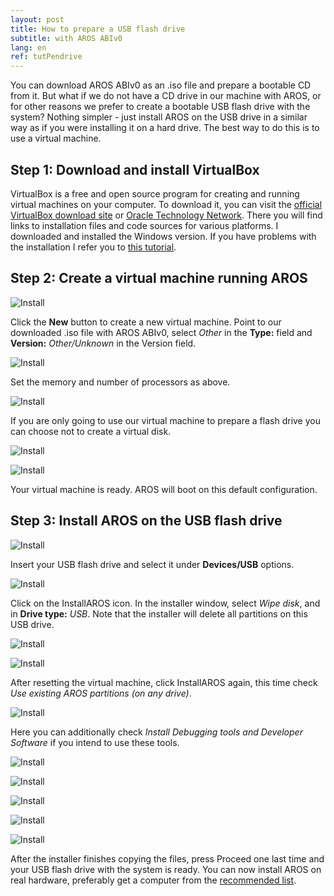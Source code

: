 ```yaml
---
layout: post
title: How to prepare a USB flash drive
subtitle: with AROS ABIv0
lang: en
ref: tutPendrive
---
```


You can download AROS ABIv0 as an .iso file and prepare a bootable CD from it. But what if we do not have a CD drive in our machine with AROS, or for other reasons we prefer to create a bootable USB flash drive with the system? Nothing simpler - just install AROS on the USB drive in a similar way as if you were installing it on a hard drive. The best way to do this is to use a virtual machine.

## Step 1: Download and install VirtualBox

VirtualBox is a free and open source program for creating and running virtual machines on your computer. To download it, you can visit the [official VirtualBox download site](https://www.virtualbox.org/wiki/Downloads) or [Oracle Technology Network](https://www.oracle.com/virtualization/technologies/vm/downloads/virtualbox-downloads.html). There you will find links to installation files and code sources for various platforms. I downloaded and installed the Windows version. If you have problems with the installation I refer you to [this tutorial](https://itsfoss.com/install-virtualbox-windows/).

## Step 2: Create a virtual machine running AROS

![Install](/assets/img/pend2__.jpg)

Click the **New** button to create a new virtual machine. Point to our downloaded .iso file with AROS ABIv0, select *Other* in the **Type:** field and **Version:** *Other/Unknown* in the Version field.

![Install](/assets/img/pend3__.jpg)

Set the memory and number of processors as above.

![Install](/assets/img/pend4__.jpg)

If you are only going to use our virtual machine to prepare a flash drive you can choose not to create a virtual disk.

![Install](/assets/img/pend5__.jpg)

![Install](/assets/img/pend6__.jpg)

Your virtual machine is ready. AROS will boot on this default configuration.

## Step 3: Install AROS on the USB flash drive

![Install](/assets/img/pend7__.jpg)

Insert your USB flash drive and select it under **Devices/USB** options.

![Install](/assets/img/pend8__.jpg)

Click on the InstallAROS icon. In the installer window, select *Wipe disk*, and in **Drive type:** *USB*. Note that the installer will delete all partitions on this USB drive.

![Install](/assets/img/pend9__.jpg)

![Install](/assets/img/pend10__.jpg)

After resetting the virtual machine, click InstallAROS again, this time check *Use existing AROS partitions (on any drive)*.

![Install](/assets/img/pend11__.jpg)

Here you can additionally check *Install Debugging tools and Developer Software* if you intend to use these tools.

![Install](/assets/img/pend12__.jpg)

![Install](/assets/img/pend13__.jpg)

![Install](/assets/img/pend14__.jpg)

![Install](/assets/img/pend15.jpg)

![Install](/assets/img/pend16__.jpg)

After the installer finishes copying the files, press Proceed one last time and your USB flash drive with the system is ready. You can now install AROS on real hardware, preferably get a computer from the [recommended list](https://en.wikibooks.org/wiki/Aros/Platforms/x86_Complete_System_HCL#Recommended_hardware).
